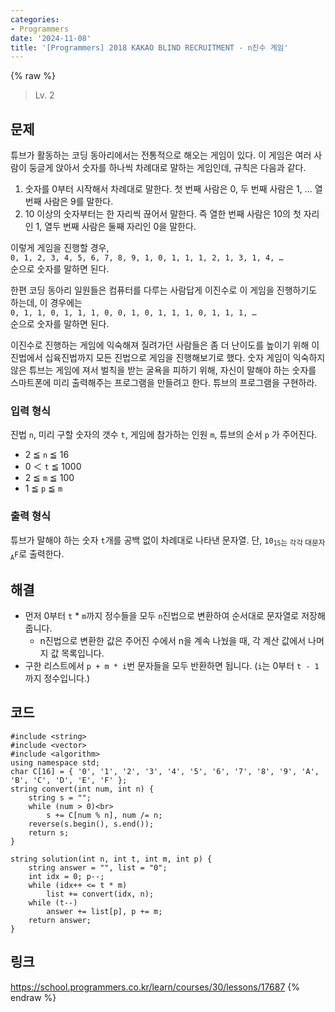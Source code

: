 ```yaml
---
categories:
- Programmers
date: '2024-11-08'
title: '[Programmers] 2018 KAKAO BLIND RECRUITMENT - n진수 게임'
---
```


{% raw %}
> Lv. 2<br>

## 문제
튜브가 활동하는 코딩 동아리에서는 전통적으로 해오는 게임이 있다. 이 게임은 여러 사람이 둥글게 앉아서 숫자를 하나씩 차례대로 말하는 게임인데, 규칙은 다음과 같다.

1.  숫자를 0부터 시작해서 차례대로 말한다. 첫 번째 사람은 0, 두 번째 사람은 1, … 열 번째 사람은 9를 말한다.
2.  10 이상의 숫자부터는 한 자리씩 끊어서 말한다. 즉 열한 번째 사람은 10의 첫 자리인 1, 열두 번째 사람은 둘째 자리인 0을 말한다.

이렇게 게임을 진행할 경우,  
`0, 1, 2, 3, 4, 5, 6, 7, 8, 9, 1, 0, 1, 1, 1, 2, 1, 3, 1, 4, …`  
순으로 숫자를 말하면 된다.

한편 코딩 동아리 일원들은 컴퓨터를 다루는 사람답게 이진수로 이 게임을 진행하기도 하는데, 이 경우에는  
`0, 1, 1, 0, 1, 1, 1, 0, 0, 1, 0, 1, 1, 1, 0, 1, 1, 1, …`  
순으로 숫자를 말하면 된다.

이진수로 진행하는 게임에 익숙해져 질려가던 사람들은 좀 더 난이도를 높이기 위해 이진법에서 십육진법까지 모든 진법으로 게임을 진행해보기로 했다. 숫자 게임이 익숙하지 않은 튜브는 게임에 져서 벌칙을 받는 굴욕을 피하기 위해, 자신이 말해야 하는 숫자를 스마트폰에 미리 출력해주는 프로그램을 만들려고 한다. 튜브의 프로그램을 구현하라.

### 입력 형식
진법  `n`, 미리 구할 숫자의 갯수  `t`, 게임에 참가하는 인원  `m`, 튜브의 순서  `p`  가 주어진다.

-   2 ≦  `n`  ≦ 16
-   0 ＜  `t`  ≦ 1000
-   2 ≦  `m`  ≦ 100
-   1 ≦  `p`  ≦  `m`

### 출력 형식
튜브가 말해야 하는 숫자  `t`개를 공백 없이 차례대로 나타낸 문자열. 단,  `10`<sub>`15`는 각각 대문자  `A`</sub>`F`로 출력한다.

## 해결
- 먼저 0부터 `t` * `m`까지 정수들을 모두 `n`진법으로 변환하여 순서대로 문자열로 저장해줍니다.
	- n진법으로 변환한 값은 주어진 수에서 n을 계속 나눴을 때, 각 계산 값에서 나머지 값 목록입니다.
- 구한 리스트에서 `p + m * i`번 문자들을 모두 반환하면 됩니다. (`i`는 0부터 `t - 1`까지 정수입니다.)

## 코드
```
#include <string>
#include <vector>
#include <algorithm>
using namespace std;
char C[16] = { '0', '1', '2', '3', '4', '5', '6', '7', '8', '9', 'A', 'B', 'C', 'D', 'E', 'F' };
string convert(int num, int n) {
    string s = "";
    while (num > 0)<br>
        s += C[num % n], num /= n;
    reverse(s.begin(), s.end());
    return s;
}

string solution(int n, int t, int m, int p) {
    string answer = "", list = "0";
    int idx = 0; p--; 
    while (idx++ <= t * m)
        list += convert(idx, n);
    while (t--) 
        answer += list[p], p += m;
    return answer;
}
```

## 링크
https://school.programmers.co.kr/learn/courses/30/lessons/17687
{% endraw %}